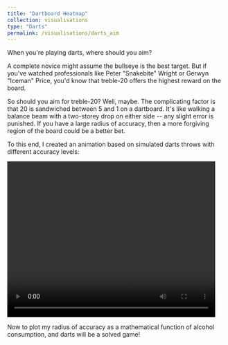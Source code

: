 ```yaml
---
title: "Dartboard Heatmap"
collection: visualisations
type: "Darts"
permalink: /visualisations/darts_aim
---
```


When you're playing darts, where should you aim? 

A complete novice might assume the bullseye is the best target. But if you've watched professionals like Peter "Snakebite" Wright or Gerwyn "Iceman" Price, you'd know that treble-20 offers the highest reward on the board.

So should you aim for treble-20? Well, maybe. The complicating factor is that 20 is sandwiched between 5 and 1 on a dartboard. It's like walking a balance beam with a two-storey drop on either side -- any slight error is punished. If you have a large radius of accuracy, then a more forgiving region of the board could be a better bet.

To this end, I created an animation based on simulated darts throws with different accuracy levels:

<video width="480" height="360" controls>
  <source src="https://luke-fitz.github.io/files/darts_simulator.mp4" type="video/mp4">
</video>

Now to plot my radius of accuracy as a mathematical function of alcohol consumption, and darts will be a solved game!

